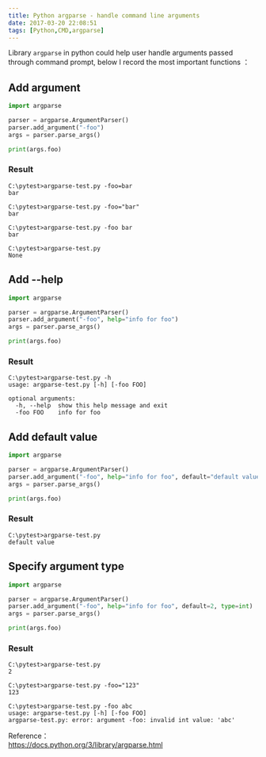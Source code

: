 ```yaml
---
title: Python argparse - handle command line arguments
date: 2017-03-20 22:08:51
tags: [Python,CMD,argparse]
---
```


Library `argparse` in python could help user handle arguments passed through command prompt, below I record the most important functions ：
<!-- more -->


## Add argument
```python
import argparse

parser = argparse.ArgumentParser()
parser.add_argument("-foo")
args = parser.parse_args()

print(args.foo)
```

### Result

```
C:\pytest>argparse-test.py -foo=bar
bar

C:\pytest>argparse-test.py -foo="bar"
bar

C:\pytest>argparse-test.py -foo bar
bar

C:\pytest>argparse-test.py
None
```

## Add --help
```python
import argparse

parser = argparse.ArgumentParser()
parser.add_argument("-foo", help="info for foo")
args = parser.parse_args()

print(args.foo)
```
### Result
```
C:\pytest>argparse-test.py -h
usage: argparse-test.py [-h] [-foo FOO]

optional arguments:
  -h, --help  show this help message and exit
  -foo FOO    info for foo
```

## Add default value
```python
import argparse

parser = argparse.ArgumentParser()
parser.add_argument("-foo", help="info for foo", default="default value")
args = parser.parse_args()

print(args.foo)
```

### Result
```
C:\pytest>argparse-test.py
default value
```

## Specify argument type
```python
import argparse

parser = argparse.ArgumentParser()
parser.add_argument("-foo", help="info for foo", default=2, type=int)
args = parser.parse_args()

print(args.foo)
```

### Result
```
C:\pytest>argparse-test.py
2

C:\pytest>argparse-test.py -foo="123"
123

C:\pytest>argparse-test.py -foo abc
usage: argparse-test.py [-h] [-foo FOO]
argparse-test.py: error: argument -foo: invalid int value: 'abc'
```

Reference：  
https://docs.python.org/3/library/argparse.html
